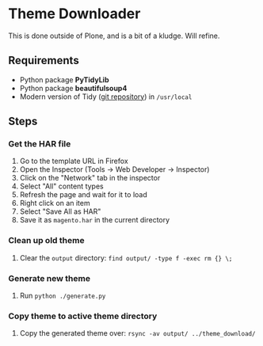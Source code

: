 # Theme Downloader

This is done outside of Plone, and is a bit of a kludge.  Will refine.

## Requirements

 * Python package **PyTidyLib**
 * Python package **beautifulsoup4**
 * Modern version of Tidy ([git repository](https://github.com/htacg/tidy-html5)) in `/usr/local`
 
## Steps

### Get the HAR file
1. Go to the template URL in Firefox
1. Open the Inspector (Tools -> Web Developer -> Inspector)
1. Click on the "Network" tab in the inspector
1. Select "All" content types
1. Refresh the page and wait for it to load
1. Right click on an item
1. Select "Save All as HAR"
1. Save it as `magento.har` in the current directory

### Clean up old theme
1. Clear the `output` directory: `find output/ -type f -exec rm {} \;`

### Generate new theme
1. Run `python ./generate.py`

### Copy theme to active theme directory
1. Copy the generated theme over: `rsync -av output/ ../theme_download/`